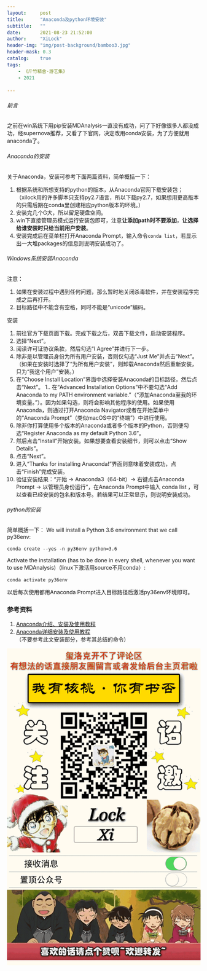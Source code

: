 ```yaml
---
layout:     post
title:      "Anaconda及python环境安装"
subtitle:   ""
date:       2021-08-23 21:52:00
author:     "XiLock"
header-img: "img/post-background/bamboo3.jpg"
header-mask: 0.3
catalog:    true
tags:
    - 《斤竹精舍·游艺集》
    - 2021

---
```


###### 前言
之前在win系统下用pip安装MDAnalysis一直没有成功，问了下好像很多人都没成功，经supernova推荐，又看了下官网，决定改用conda安装，为了方便就用anaconda了。  

###### Anaconda的安装
关于Anaconda，安装可参考下面两篇资料，简单概括一下：
1. 根据系统和所想支持的python的版本，从Anaconda官网下载安装包；（xilock用的许多脚本只支持py2.7语言，所以下载py2.7，如果想用更高版本的只需后期在conda里创建相应python版本的环境。）
1. 安装完几个G大，所以留足硬盘空间。
1. win下直接管理员模式运行安装包即可，注意**让添加path时不要添加**，**让选择给谁安装时只给当前用户安装**。
1. 安装完成后在菜单栏打开Anaconda Prompt，输入命令`conda list`，若显示出一大堆packages的信息则说明安装成功了。

###### Windows系统安装Anaconda
注意：
1. 如果在安装过程中遇到任何问题，那么暂时地关闭杀毒软件，并在安装程序完成之后再打开。
1. 目标路径中不能含有空格，同时不能是“unicode”编码。

安装
1. 前往官方下载页面下载。完成下载之后，双击下载文件，启动安装程序。
1. 选择“Next”。
1. 阅读许可证协议条款，然后勾选“I Agree”并进行下一步。
1. 除非是以管理员身份为所有用户安装，否则仅勾选“Just Me”并点击“Next”。（如果在安装时选择了“为所有用户安装”，则卸载Anaconda然后重新安装，只为“我这个用户”安装。）
1. 在“Choose Install Location”界面中选择安装Anaconda的目标路径，然后点击“Next”。
1.. 在“Advanced Installation Options”中不要勾选“Add Anaconda to my PATH environment variable.”（“添加Anaconda至我的环境变量。”）。因为如果勾选，则将会影响其他程序的使用。如果使用Anaconda，则通过打开Anaconda Navigator或者在开始菜单中的“Anaconda Prompt”（类似macOS中的“终端”）中进行使用。
1. 除非你打算使用多个版本的Anaconda或者多个版本的Python，否则便勾选“Register Anaconda as my default Python 3.6”。
1. 然后点击“Install”开始安装。如果想要查看安装细节，则可以点击“Show Details”。
1. 点击“Next”。
1. 进入“Thanks for installing Anaconda!”界面则意味着安装成功，点击“Finish”完成安装。
1. 验证安装结果：“开始 → Anaconda3（64-bit）→ 右键点击Anaconda Prompt → 以管理员身份运行”，在Anaconda Prompt中输入 conda list ，可以查看已经安装的包名和版本号。若结果可以正常显示，则说明安装成功。


###### python的安装

简单概括一下： 
We will install a Python 3.6 environment that we call py36env:  
```
conda create --yes -n py36env python=3.6
```

Activate the installation (has to be done in every shell, whenever you want to use MDAnalysis)（linux下激活用source不用conda）:
```
conda activate py36env
```

以后每次使用都用Anaconda Prompt进入目标路径后激活py36env环境即可。

### 参考资料
1. [Anaconda介绍、安装及使用教程](https://zhuanlan.zhihu.com/p/32925500)
1. [Anaconda详细安装及使用教程](https://blog.csdn.net/ITLearnHall/article/details/81708148)（不要参考此文安装部分，参考其总结的命令）


![](/img/wc-tail.GIF)
